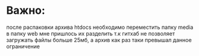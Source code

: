 # Важно:
после распаковки архива htdocs необходимо переместить папку media в папку web
мне пришлось их разделить т.к гитхаб не позволяет загружать файлы больше 25мб, а архив как раз таки превышал данное ограничение

